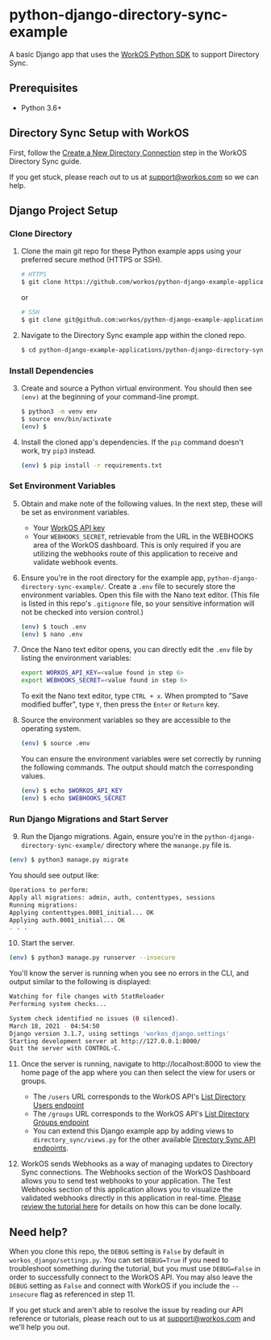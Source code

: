 # python-django-directory-sync-example

A basic Django app that uses the [WorkOS Python SDK](https://github.com/workos/workos-python) to support Directory Sync.

## Prerequisites

- Python 3.6+

## Directory Sync Setup with WorkOS

First, follow the [Create a New Directory Connection](https://workos.com/docs/directory-sync/guide/create-new-directory-connection) step in the WorkOS Directory Sync guide.

If you get stuck, please reach out to us at support@workos.com so we can help.

## Django Project Setup

### Clone Directory

1. Clone the main git repo for these Python example apps using your preferred secure method (HTTPS or SSH).

   ```bash
   # HTTPS
   $ git clone https://github.com/workos/python-django-example-applications.git
   ```

   or

   ```bash
   # SSH
   $ git clone git@github.com:workos/python-django-example-applications.git
   ```

2. Navigate to the Directory Sync example app within the cloned repo.
   ```bash
   $ cd python-django-example-applications/python-django-directory-sync-example
   ```

### Install Dependencies

3. Create and source a Python virtual environment. You should then see `(env)` at the beginning of your command-line prompt.

   ```bash
   $ python3 -m venv env
   $ source env/bin/activate
   (env) $
   ```

4. Install the cloned app's dependencies. If the `pip` command doesn't work, try `pip3` instead.
   ```bash
   (env) $ pip install -r requirements.txt
   ```

### Set Environment Variables

5. Obtain and make note of the following values. In the next step, these will be set as environment variables.

   - Your [WorkOS API key](https://dashboard.workos.com/api-keys)
   - Your `WEBHOOKS_SECRET`, retrievable from the URL in the WEBHOOKS area of the WorkOS dashboard. This is only required if you are utilizing the webhooks route of this application to receive and validate webhook events.

6. Ensure you're in the root directory for the example app, `python-django-directory-sync-example/`. Create a `.env` file to securely store the environment variables. Open this file with the Nano text editor. (This file is listed in this repo's `.gitignore` file, so your sensitive information will not be checked into version control.)

   ```bash
   (env) $ touch .env
   (env) $ nano .env
   ```

7. Once the Nano text editor opens, you can directly edit the `.env` file by listing the environment variables:

   ```bash
   export WORKOS_API_KEY=<value found in step 6>
   export WEBHOOKS_SECRET=<value found in step 6>
   ```

   To exit the Nano text editor, type `CTRL + x`. When prompted to "Save modified buffer", type `Y`, then press the `Enter` or `Return` key.

8. Source the environment variables so they are accessible to the operating system.

   ```bash
   (env) $ source .env
   ```

   You can ensure the environment variables were set correctly by running the following commands. The output should match the corresponding values.

   ```bash
   (env) $ echo $WORKOS_API_KEY
   (env) $ echo $WEBHOOKS_SECRET
   ```

### Run Django Migrations and Start Server

9. Run the Django migrations. Again, ensure you're in the `python-django-directory-sync-example/` directory where the `manange.py` file is.

```bash
(env) $ python3 manage.py migrate
```

You should see output like:

```bash
Operations to perform:
Apply all migrations: admin, auth, contenttypes, sessions
Running migrations:
Applying contenttypes.0001_initial... OK
Applying auth.0001_initial... OK
. . .
```

10. Start the server.

```bash
(env) $ python3 manage.py runserver --insecure
```

You'll know the server is running when you see no errors in the CLI, and output similar to the following is displayed:

```bash
Watching for file changes with StatReloader
Performing system checks...

System check identified no issues (0 silenced).
March 18, 2021 - 04:54:50
Django version 3.1.7, using settings 'workos_django.settings'
Starting development server at http://127.0.0.1:8000/
Quit the server with CONTROL-C.
```

11. Once the server is running, navigate to http://localhost:8000 to view the home page of the app where you can then select the view for users or groups.

    - The `/users` URL corresponds to the WorkOS API's [List Directory Users endpoint](https://workos.com/docs/reference/directory-sync/user/list)
    - The `/groups` URL corresponds to the WorkOS API's [List Directory Groups endpoint](https://workos.com/docs/reference/directory-sync/group/list)
    - You can extend this Django example app by adding views to `directory_sync/views.py` for the other available [Directory Sync API endpoints](https://workos.com/docs/reference/directory-sync).

12. WorkOS sends Webhooks as a way of managing updates to Directory Sync connections. The Webhooks section of the WorkOS Dashboard allows you to send test webhooks to your application. The Test Webhooks section of this application allows you to visualize the validated webhooks directly in this application in real-time. [Please review the tutorial here](https://workos.com/blog/test-workos-webhooks-locally-ngrok) for details on how this can be done locally.

## Need help?

When you clone this repo, the `DEBUG` setting is `False` by default in `workos_django/settings.py`. You can set `DEBUG=True` if you need to troubleshoot something during the tutorial, but you must use `DEBUG=False` in order to successfully connect to the WorkOS API. You may also leave the `DEBUG` setting as `False` and connect with WorkOS if you include the `--insecure` flag as referenced in step 11.

If you get stuck and aren't able to resolve the issue by reading our API reference or tutorials, please reach out to us at support@workos.com and we'll help you out.
